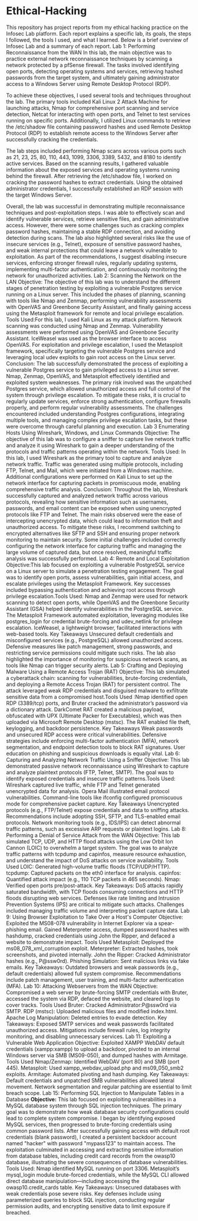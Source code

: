 # Ethical-Hacking
This repository has project reports from my ethical hacking practice on the Infosec Lab platform. Each report explains a specific lab, its goals, the steps I followed, the tools I used, and what I learned. Below is a brief overview of Infosec Lab and a summary of each report.
Lab 1: Performing Reconnaissance from the WAN In this lab, the main objective was to practice external network reconnaissance techniques by scanning a network protected by a pfSense firewall. The tasks involved identifying open ports, detecting operating systems and services, retrieving hashed passwords from the target system, and ultimately gaining administrator access to a Windows Server using Remote Desktop Protocol (RDP).

To achieve these objectives, I used several tools and techniques throughout the lab. The primary tools included Kali Linux 2 Attack Machine for launching attacks, Nmap for comprehensive port scanning and service detection, Netcat for interacting with open ports, and Telnet to test services running on specific ports. Additionally, I utilized Linux commands to retrieve the /etc/shadow file containing password hashes and used Remote Desktop Protocol (RDP) to establish remote access to the Windows Server after successfully cracking the credentials.

The lab steps included performing Nmap scans across various ports such as 21, 23, 25, 80, 110, 443, 1099, 3306, 3389, 5432, and 8180 to identify active services. Based on the scanning results, I gathered valuable information about the exposed services and operating systems running behind the firewall. After retrieving the /etc/shadow file, I worked on cracking the password hashes to extract credentials. Using the obtained administrator credentials, I successfully established an RDP session with the target Windows Server.

Overall, the lab was successful in demonstrating multiple reconnaissance techniques and post-exploitation steps. I was able to effectively scan and identify vulnerable services, retrieve sensitive files, and gain administrative access. However, there were some challenges such as cracking complex password hashes, maintaining a stable RDP connection, and avoiding detection during scans. The lab also highlighted several risks like the use of insecure services (e.g., Telnet), exposure of sensitive password hashes, and weak internal protections that could leave a network vulnerable to exploitation. As part of the recommendations, I suggest disabling insecure services, enforcing stronger firewall rules, regularly updating systems, implementing multi-factor authentication, and continuously monitoring the network for unauthorized activities.
Lab 2: Scanning the Network on the LAN Objective: The objective of this lab was to understand the different stages of penetration testing by exploiting a vulnerable Postgres service running on a Linux server. This included the phases of planning, scanning with tools like Nmap and Zenmap, performing vulnerability assessments with OpenVAS and Greenbone Security Assistant, and finally gaining access using the Metasploit framework for remote and local privilege escalation. Tools Used:For this lab, I used Kali Linux as my attack platform. Network scanning was conducted using Nmap and Zenmap. Vulnerability assessments were performed using OpenVAS and Greenbone Security Assistant. IceWeasel was used as the browser interface to access OpenVAS. For exploitation and privilege escalation, I used the Metasploit framework, specifically targeting the vulnerable Postgres service and leveraging local udev exploits to gain root access on the Linux server.
Conclusion:
The lab successfully demonstrated the process of exploiting a vulnerable Postgres service to gain privileged access to a Linux server. Nmap, Zenmap, OpenVAS, and Metasploit effectively identified and exploited system weaknesses. The primary risk involved was the unpatched Postgres service, which allowed unauthorized access and full control of the system through privilege escalation. To mitigate these risks, it is crucial to regularly update services, enforce strong authentication, configure firewalls properly, and perform regular vulnerability assessments. The challenges encountered included understanding Postgres configurations, integrating multiple tools, and managing complex privilege escalation tasks, but these were overcome through careful planning and execution.
Lab 3 Enumerating Hosts Using Wireshark, Windows, and Linux Commands Objective: The objective of this lab was to configure a sniffer to capture live network traffic and analyze it using Wireshark to gain a deeper understanding of the protocols and traffic patterns operating within the network.
Tools Used: In this lab, I used Wireshark as the primary tool to capture and analyze network traffic. Traffic was generated using multiple protocols, including FTP, Telnet, and Mail, which were initiated from a Windows machine. Additional configurations were performed on Kali Linux to set up the network interface for capturing packets in promiscuous mode, enabling comprehensive traffic analysis. Conclusion: Throughout the lab, Wireshark successfully captured and analyzed network traffic across various protocols, revealing how sensitive information such as usernames, passwords, and email content can be exposed when using unencrypted protocols like FTP and Telnet. The main risks observed were the ease of intercepting unencrypted data, which could lead to information theft and unauthorized access. To mitigate these risks, I recommend switching to encrypted alternatives like SFTP and SSH and ensuring proper network monitoring to maintain security. Some initial challenges included correctly configuring the network interface for capturing traffic and managing the large volume of captured data, but once resolved, meaningful traffic analysis was successfully performed.
Lab 4: Remote and Local Exploitation Objective:This lab focused on exploiting a vulnerable PostgreSQL service on a Linux server to simulate a penetration testing engagement. The goal was to identify open ports, assess vulnerabilities, gain initial access, and escalate privileges using the Metasploit Framework. Key successes included bypassing authentication and achieving root access through privilege escalation.Tools Used: Nmap and Zenmap were used for network scanning to detect open ports, while OpenVAS and the Greenbone Security Assistant (GSA) helped identify vulnerabilities in the PostgreSQL service. The Metasploit Framework automated exploitation, leveraging modules like postgres_login for credential brute-forcing and udev_netlink for privilege escalation. IceWeasel, a lightweight browser, facilitated interactions with web-based tools.
Key Takeaways
Unsecured default credentials and misconfigured services (e.g., PostgreSQL) allowed unauthorized access. Defensive measures like patch management, strong passwords, and restricting service permissions could mitigate such risks. The lab also highlighted the importance of monitoring for suspicious network scans, as tools like Nmap can trigger security alerts.
Lab 5: Crafting and Deploying Malware Using a Remote Access Trojan (RAT) Objective: This lab simulated a cyberattack chain: scanning for vulnerabilities, brute-forcing credentials, and deploying a Remote Access Trojan (RAT) for persistent control. The attack leveraged weak RDP credentials and disguised malware to exfiltrate sensitive data from a compromised host.Tools Used :Nmap identified open RDP (3389/tcp) ports, and Bruter cracked the administrator’s password via a dictionary attack. DarkComet RAT created a malicious payload, obfuscated with UPX (Ultimate Packer for Executables), which was then uploaded via Microsoft Remote Desktop (mstsc). The RAT enabled file theft, keylogging, and backdoor persistence.
Key Takeaways
Weak passwords and unsecured RDP access were critical vulnerabilities. Defensive strategies include enforcing multi-factor authentication (MFA), network segmentation, and endpoint detection tools to block RAT signatures. User education on phishing and suspicious downloads is equally vital.
Lab 6: Capturing and Analyzing Network Traffic Using a Sniffer Objective: This lab demonstrated passive network reconnaissance using Wireshark to capture and analyze plaintext protocols (FTP, Telnet, SMTP). The goal was to identify exposed credentials and insecure traffic patterns.Tools Used: Wireshark captured live traffic, while FTP and Telnet generated unencrypted data for analysis. Opera Mail illustrated email protocol vulnerabilities. Command-line tools like ifconfig configured promiscuous mode for comprehensive packet capture.
Key Takeaways
Unencrypted protocols (e.g., FTP/Telnet) expose credentials and data to sniffing attacks. Recommendations include adopting SSH, SFTP, and TLS-enabled email protocols. Network monitoring tools (e.g., IDS/IPS) can detect abnormal traffic patterns, such as excessive ARP requests or plaintext logins.
Lab 8: Performing a Denial of Service Attack from the WAN Objective: This lab simulated TCP, UDP, and HTTP flood attacks using the Low Orbit Ion Cannon (LOIC) to overwhelm a target system. The goal was to analyze traffic patterns with tcpdump and capinfos, measure resource exhaustion, and understand the impact of DoS attacks on service availability.
Tools Used
LOIC: Generated high-volume traffic floods (TCP/UDP/HTTP).
tcpdump: Captured packets on the eth0 interface for analysis.
capinfos: Quantified attack impact (e.g., 110 TCP packets in 465 seconds).
Nmap: Verified open ports pre/post-attack.
Key Takeaways: DoS attacks rapidly saturated bandwidth, with TCP floods consuming connections and HTTP floods disrupting web services. Defenses like rate limiting and Intrusion Prevention Systems (IPS) are critical to mitigate such attacks. Challenges included managing traffic volume and interpreting packet capture data.
Lab 9: Using Browser Exploitation to Take Over a Host's Computer Objective: Exploited the MS08-078 vulnerability in Internet Explorer via a spear-phishing email. Gained Meterpreter access, dumped password hashes with hashdump, cracked credentials using John the Ripper, and defaced a website to demonstrate impact.
Tools Used
Metasploit: Deployed the ms08_078_xml_corruption exploit.
Meterpreter: Extracted hashes, took screenshots, and pivoted internally.
John the Ripper: Cracked Administrator hashes (e.g., P@ssw0rd).
Phishing Simulation: Sent malicious links via fake emails.
Key Takeaways: Outdated browsers and weak passwords (e.g., default credentials) allowed full system compromise. Recommendations include patch management, user training, and multi-factor authentication (MFA).
Lab 10: Attacking Webservers from the WAN Objective: Compromised a web server by brute-forcing SMTP credentials with Bruter, accessed the system via RDP, defaced the website, and cleared logs to cover tracks.
Tools Used
Bruter: Cracked Administrator:P@ssw0rd via SMTP.
RDP (mstsc): Uploaded malicious files and modified index.html.
Apache Log Manipulation: Deleted entries to evade detection.
Key Takeaways: Exposed SMTP services and weak passwords facilitated unauthorized access. Mitigations include firewall rules, log integrity monitoring, and disabling unnecessary services.
Lab 11: Exploiting a Vulnerable Web Application Objective: Exploited XAMPP WebDAV default credentials (xampp:xampp) to upload a backdoor, pivoted to an internal Windows server via SMB (MS09-050), and dumped hashes with Armitage.
Tools Used
Nmap/Zenmap: Identified WebDAV (port 80) and SMB (port 445).
Metasploit: Used xampp_webdav_upload.php and ms09_050_smb2 exploits.
Armitage: Automated pivoting and hash dumping.
Key Takeaways: Default credentials and unpatched SMB vulnerabilities allowed lateral movement. Network segmentation and regular patching are essential to limit breach scope.
Lab 15: Performing SQL Injection to Manipulate Tables in a Database **Objective:** This lab focused on exploiting vulnerabilities in a MySQL database system through SQL injection techniques. The primary goal was to demonstrate how weak database security configurations could lead to complete system compromise. I began by identifying exposed MySQL services, then progressed to brute-forcing credentials using common password lists. After successfully gaining access with default root credentials (blank password), I created a persistent backdoor account named "hacker" with password "mypass123" to maintain access. The exploitation culminated in accessing and extracting sensitive information from database tables, including credit card records from the owasp10 database, illustrating the severe consequences of database vulnerabilities. Tools Used: Nmap identified MySQL running on port 3306. Metasploit’s mysql_login module brute-forced credentials, while the MySQL CLI allowed direct database manipulation—including accessing the owasp10.credit_cards table.
Key Takeaways: Unsecured databases with weak credentials pose severe risks. Key defenses include using parameterized queries to block SQL injection, conducting regular permission audits, and encrypting sensitive data to limit exposure if breached.

